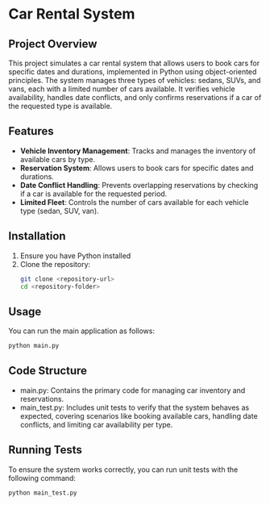 # Car Rental System

## Project Overview
This project simulates a car rental system that allows users to book cars for specific dates and durations, implemented in Python using object-oriented principles. The system manages three types of vehicles: sedans, SUVs, and vans, each with a limited number of cars available. It verifies vehicle availability, handles date conflicts, and only confirms reservations if a car of the requested type is available.

## Features
- **Vehicle Inventory Management**: Tracks and manages the inventory of available cars by type.
- **Reservation System**: Allows users to book cars for specific dates and durations.
- **Date Conflict Handling**: Prevents overlapping reservations by checking if a car is available for the requested period.
- **Limited Fleet**: Controls the number of cars available for each vehicle type (sedan, SUV, van).

## Installation
1. Ensure you have Python installed
2. Clone the repository:
   ```bash
   git clone <repository-url>
   cd <repository-folder>
   ```

## Usage
You can run the main application as follows:
   ```python
   python main.py
   ```

## Code Structure
- main.py: Contains the primary code for managing car inventory and reservations.
- main_test.py: Includes unit tests to verify that the system behaves as expected, covering scenarios like booking available cars, handling date conflicts, and limiting car availability per type.

## Running Tests

To ensure the system works correctly, you can run unit tests with the following command:

```python
python main_test.py
```